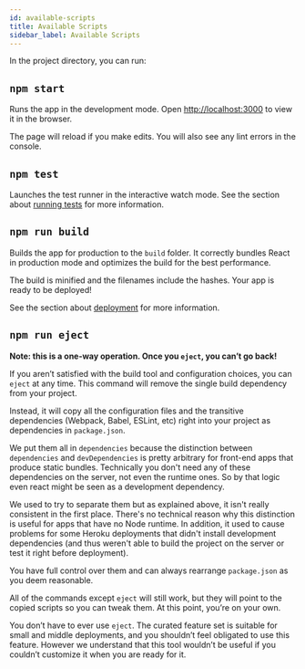 ```yaml
---
id: available-scripts
title: Available Scripts
sidebar_label: Available Scripts
---
```


In the project directory, you can run:

## `npm start`

Runs the app in the development mode. Open [http://localhost:3000](http://localhost:3000) to view it in the browser.

The page will reload if you make edits. You will also see any lint errors in the console.

## `npm test`

Launches the test runner in the interactive watch mode. See the section about [running tests](running-tests.md) for more information.

## `npm run build`

Builds the app for production to the `build` folder. It correctly bundles React in production mode and optimizes the build for the best performance.

The build is minified and the filenames include the hashes. Your app is ready to be deployed!

See the section about [deployment](deployment.md) for more information.

## `npm run eject`

**Note: this is a one-way operation. Once you `eject`, you can’t go back!**

If you aren’t satisfied with the build tool and configuration choices, you can `eject` at any time. This command will remove the single build dependency from your project.

Instead, it will copy all the configuration files and the transitive dependencies (Webpack, Babel, ESLint, etc) right into your project as dependencies in `package.json`.

We put them all in `dependencies` because the distinction between `dependencies` and `devDependencies` is pretty arbitrary for front-end apps that produce static bundles. Technically you don't need any of these dependencies on the server, not even the runtime ones. So by that logic even react might be seen as a development dependency.

We used to try to separate them but as explained above, it isn't really consistent in the first place. There's no technical reason why this distinction is useful for apps that have no Node runtime. In addition, it used to cause problems for some Heroku deployments that didn't install development dependencies (and thus weren't able to build the project on the server or test it right before deployment).

You have full control over them and can always rearrange `package.json` as you deem reasonable.

All of the commands except `eject` will still work, but they will point to the copied scripts so you can tweak them. At this point, you’re on your own.

You don’t have to ever use `eject`. The curated feature set is suitable for small and middle deployments, and you shouldn’t feel obligated to use this feature. However we understand that this tool wouldn’t be useful if you couldn’t customize it when you are ready for it.
